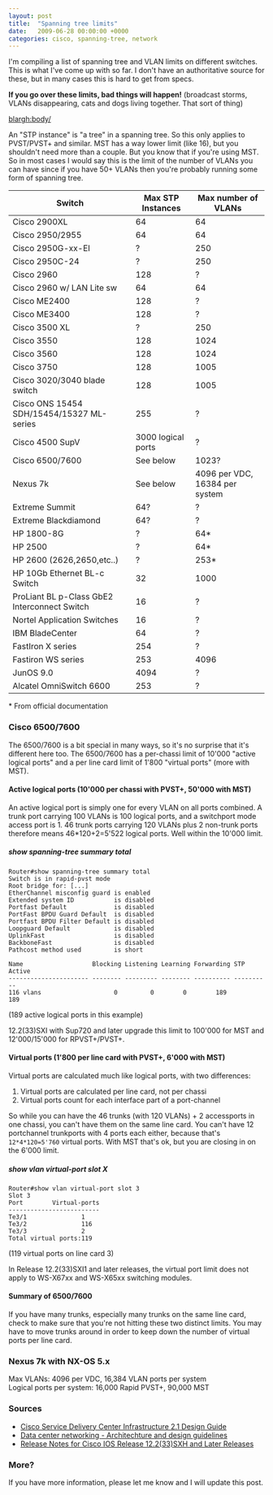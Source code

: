 ```yaml
---
layout: post
title:  "Spanning tree limits"
date:   2009-06-28 00:00:00 +0000
categories: cisco, spanning-tree, network
---
```


I'm compiling a list of spanning tree and VLAN limits on different switches.
This is what I've come up with so far. I don't have an authoritative source for
these, but in many cases this is hard to get from specs.

**If you go over these limits, bad things will happen!**
(broadcast storms, VLANs disappearing, cats and dogs living
together. That sort of thing)

<blargh:body/>

An "STP instance" is "a tree" in a spanning tree. So this only applies
to PVST/PVST+ and similar.  MST has a way lower limit (like 16), but
you shouldn't need more than a couple. But you know that if you're
using MST. So in most cases I would say this is the limit of the
number of VLANs you can have since if you have 50+ VLANs then you're
probably running some form of spanning tree.


Switch                                       | Max STP Instances     | Max number of VLANs
-------------------------------------------- | --------------------- | -------------------
Cisco 2900XL                                 | 64                    | 64
Cisco 2950/2955                              | 64                    | 64
Cisco 2950G-xx-EI                            | ?                     | 250
Cisco 2950C-24                               | ?                     | 250
Cisco 2960                                   | 128                   | ?
Cisco 2960 w/ LAN Lite sw                    | 64                    | 64
Cisco ME2400                                 | 128                   | ?
Cisco ME3400                                 | 128                   | ?
Cisco 3500 XL                                | ?                     | 250
Cisco 3550                                   | 128                   | 1024
Cisco 3560                                   | 128                   | 1024
Cisco 3750                                   | 128                   | 1005
Cisco 3020/3040 blade switch                 | 128                   | 1005
Cisco ONS 15454 SDH/15454/15327 ML-series    | 255                   | ?
Cisco 4500 SupV                              | 3000 logical ports    | ?
Cisco 6500/7600                              | See below             | 1023?
Nexus 7k                                     | See below             | 4096 per VDC, 16384 per system
Extreme Summit                               | 64?                   | ?
Extreme Blackdiamond                         | 64?                   | ?
HP 1800-8G                                   | ?                     | 64*
HP 2500                                      | ?                     | 64*
HP 2600 (2626,2650,etc..)                    | ?                     | 253*
HP 10Gb Ethernet BL-c Switch                 | 32                    | 1000
ProLiant BL p-Class GbE2 Interconnect Switch | 16                    | ?
Nortel Application Switches                  | 16                    | ?
IBM BladeCenter                              | 64                    | ?
FastIron X series                            | 254                   | ?
Fastiron WS series                           | 253                   | 4096
JunOS 9.0                                    | 4094                  | ?
Alcatel OmniSwitch 6600                      | 253                   | ?

\* From official documentation

### Cisco 6500/7600

The 6500/7600 is a bit special in many ways, so it's no surprise that
it's different here too. The 6500/7600 has a per-chassi limit of
10'000 "active logical ports" and a per line card limit of 1'800
"virtual ports" (more with MST).

#### Active logical ports (10'000 per chassi with PVST+, 50'000 with MST)

An active logical port is simply one for every VLAN on all ports
combined.  A trunk port carrying 100 VLANs is 100 logical ports, and a
switchport mode access port is 1.  46 trunk ports carrying 120 VLANs
plus 2 non-trunk ports therefore means 46*120+2=5'522 logical
ports. Well within the 10'000 limit.

##### show spanning-tree summary total

```
Router#show spanning-tree summary total
Switch is in rapid-pvst mode
Root bridge for: [...]
EtherChannel misconfig guard is enabled
Extended system ID           is disabled
Portfast Default             is disabled
PortFast BPDU Guard Default  is disabled
Portfast BPDU Filter Default is disabled
Loopguard Default            is disabled
UplinkFast                   is disabled
BackboneFast                 is disabled
Pathcost method used         is short

Name                   Blocking Listening Learning Forwarding STP Active
---------------------- -------- --------- -------- ---------- ----------
116 vlans                    0         0        0        189        189
```
(189 active logical ports in this example)

12.2(33)SXI with Sup720 and later upgrade this limit to 100'000 for MST
and 12'000/15'000 for RPVST+/PVST+.

#### Virtual ports (1'800 per line card with PVST+, 6'000 with MST)

Virtual ports are calculated much like logical ports, with two differences:

1. Virtual ports are calculated per line card, not per chassi
2. Virtual ports count for each interface part of a port-channel

So while you can have the 46 trunks (with 120 VLANs) + 2 accessports
in one chassi, you can't have them on the same line card. You can't
have 12 portchannel trunkports with 4 ports each either, because
that's `12*4*120=5'760` virtual ports. With MST that's ok, but you are
closing in on the 6'000 limit.

##### show vlan virtual-port slot X

```
Router#show vlan virtual-port slot 3
Slot 3
Port        Virtual-ports
-------------------------
Te3/1               1
Te3/2               116
Te3/3               2
Total virtual ports:119
```
(119 virtual ports on line card 3)


In Release 12.2(33)SXI1 and later releases, the virtual port limit
does not apply to WS-X67xx and WS-X65xx switching modules.

#### Summary of 6500/7600

If you have many trunks, especially many trunks on the same line card,
check to make sure that you're not hitting these two distinct limits.
You may have to move trunks around in order to keep down the number of
virtual ports per line card.


### Nexus 7k with NX-OS 5.x
Max VLANs: 4096 per VDC, 16,384 VLAN ports per system<br/>
Logical ports per system: 16,000 Rapid PVST+, 90,000 MST

### Sources

* [Cisco Service Delivery Center Infrastructure 2.1 Design
  Guide](http://www.cisco.com/en/US/solutions/ns340/ns394/ns50/net_design_guidance0900aecd806fe4bb.pdf)
* [Data center networking - Architechture and design
  guidelines](http://www.netyourlife.net/forum/attachments/NW07_BRKDCT-2701.pdf)
* [Release Notes for Cisco IOS Release 12.2(33)SXH and Later
  Releases](http://www.cisco.com/en/US/docs/switches/lan/catalyst6500/ios/12.2SX/release/notes/ol_14271.html#wp26366)

### More?

If you have more information, please let me know and I will update
this post.